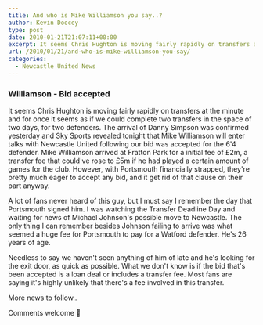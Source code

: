 ```yaml
---
title: And who is Mike Williamson you say..?
author: Kevin Doocey
type: post
date: 2010-01-21T21:07:11+00:00
excerpt: It seems Chris Hughton is moving fairly rapidly on transfers at..
url: /2010/01/21/and-who-is-mike-williamson-you-say/
categories:
  - Newcastle United News
---
```


### Williamson - Bid accepted

It seems Chris Hughton is moving fairly rapidly on transfers at the minute and for once it seems as if we could complete two transfers in the space of two days, for two defenders. The arrival of Danny Simpson was confirmed yesterday and Sky Sports revealed tonight that Mike Williamson will enter talks with Newcastle United following our bid was accepted for the 6'4 defender. Mike Williamson arrived at Fratton Park for a initial fee of £2m, a transfer fee that could've rose to £5m if he had played a certain amount of games for the club. However, with Portsmouth financially strapped, they're pretty much eager to accept any bid, and it get rid of that clause on their part anyway.

A lot of fans never heard of this guy, but I must say I remember the day that Portsmouth signed him. I was watching the Transfer Deadline Day and waiting for news of Michael Johnson's possible move to Newcastle. The only thing I can remember besides Johnson failing to arrive was what seemed a huge fee for Portsmouth to pay for a Watford defender. He's 26 years of age.

Needless to say we haven't seen anything of him of late and he's looking for the exit door, as quick as possible. What we don't know is if the bid that's been accepted is a loan deal or includes a transfer fee. Most fans are saying it's highly unlikely that there's a fee involved in this transfer.

More news to follow..

Comments welcome 🙂
